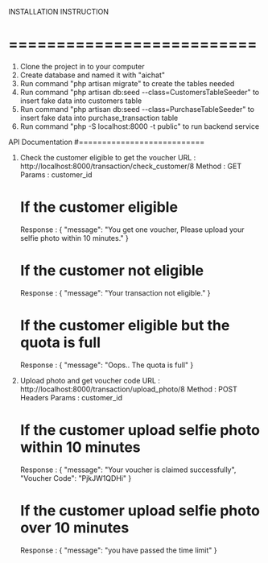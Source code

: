 INSTALLATION INSTRUCTION
# ==========================

1. Clone the project in to your computer
2. Create database and named it with "aichat"
3. Run command "php artisan migrate" to create the tables needed
4. Run command "php artisan db:seed --class=CustomersTableSeeder" to insert fake data into customers table
5. Run command "php artisan db:seed --class=PurchaseTableSeeder" to insert fake data into purchase_transaction table
6. Run command "php -S localhost:8000 -t public" to run backend service


API Documentation
#===========================
1. Check the customer eligible to get the voucher
    URL : http://localhost:8000/transaction/check_customer/8
    Method : GET
    Params : customer_id
    
    If the customer eligible
    ===========================
    Response : 
    {
        "message": "You get one voucher, Please upload your selfie photo within 10 minutes."
    }

    If the customer not eligible
    ===========================
    Response : 
    {
        "message": "Your transaction not eligible."
    }

    If the customer eligible but the quota is full
    ===========================
    Response : 
    {
        "message": "Oops.. The quota is full"
    }

2. Upload photo and get voucher code
    URL : http://localhost:8000/transaction/upload_photo/8
    Method : POST
    Headers Params : customer_id

    If the customer upload selfie photo within 10 minutes
    ===========================
    Response : 
    {
        "message": "Your voucher is claimed successfully",
        "Voucher Code": "PjkJW1QDHi"
    }

    If the customer upload selfie photo over 10 minutes
    ===========================
    Response : 
    {
        "message": "you have passed the time limit"
    }
